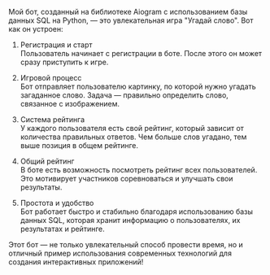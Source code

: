 Мой бот, созданный на библиотеке Aiogram с использованием базы данных SQL на Python, — это увлекательная игра "Угадай слово". Вот как он устроен:  

1. Регистрация и старт  
   Пользователь начинает с регистрации в боте. После этого он может сразу приступить к игре.  

2. Игровой процесс  
   Бот отправляет пользователю картинку, по которой нужно угадать загаданное слово. Задача — правильно определить слово, связанное с изображением.  

3. Система рейтинга  
   У каждого пользователя есть свой рейтинг, который зависит от количества правильных ответов. Чем больше слов угадано, тем выше позиция в общем рейтинге.  

4. Общий рейтинг  
   В боте есть возможность посмотреть рейтинг всех пользователей. Это мотивирует участников соревноваться и улучшать свои результаты.  

5. Простота и удобство  
   Бот работает быстро и стабильно благодаря использованию базы данных SQL, которая хранит информацию о пользователях, их результатах и рейтинге.  

Этот бот — не только увлекательный способ провести время, но и отличный пример использования современных технологий для создания интерактивных приложений!
